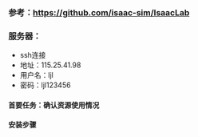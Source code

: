 ### 参考：https://github.com/isaac-sim/IsaacLab
### 服务器：
- ssh连接
- 地址：115.25.41.98
- 用户名：ljl
- 密码：ljl123456
#### 首要任务：确认资源使用情况


#### 安装步骤
